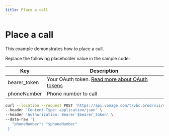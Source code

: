 ```yaml
---
title: Place a call
---
```


# Place a call

This example demonstrates how to place a call.

Replace the following placeholder value in the sample code:

| Key | Description |
| --- | ----------- |
| bearer_token      | Your OAuth token. [Read more about OAuth tokens](/getting-started/create-an-access-token) |
| phoneNumber       | Phone number to call |

``` bash
curl --location --request POST 'https://api.vonage.com/t/vbc.prod/vis/v1/self/calls' \
--header 'Content-Type: application/json' \
--header 'Authorization: Bearer $bearer_token' \
--data-raw '{  
   "phoneNumber": "$phoneNumber" 
 }'
```
